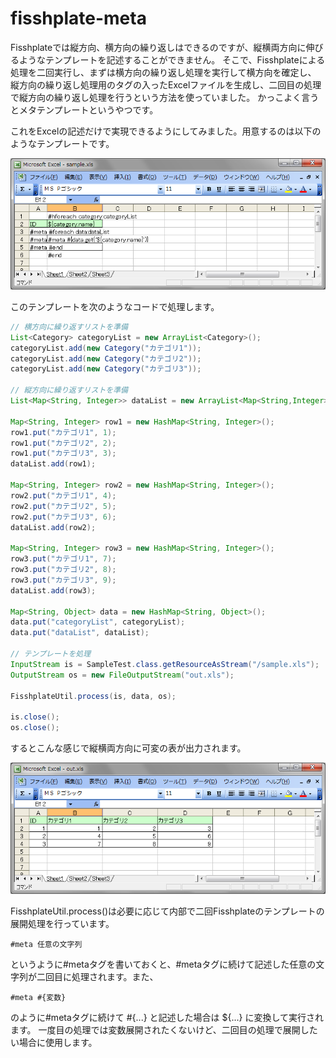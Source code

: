 fisshplate-meta
===============

Fisshplateでは縦方向、横方向の繰り返しはできるのですが、縦横両方向に伸びるようなテンプレートを記述することができません。
そこで、Fisshplateによる処理を二回実行し、まずは横方向の繰り返し処理を実行して横方向を確定し、
縦方向の繰り返し処理用のタグの入ったExcelファイルを生成し、二回目の処理で縦方向の繰り返し処理を行うという方法を使っていました。
かっこよく言うとメタテンプレートというやつです。

これをExcelの記述だけで実現できるようにしてみました。用意するのは以下のようなテンプレートです。

![テンプレート](https://github.com/takezoe/fisshplate-meta/blob/master/images/template.png?raw=true)

このテンプレートを次のようなコードで処理します。

```java
// 横方向に繰り返すリストを準備
List<Category> categoryList = new ArrayList<Category>();
categoryList.add(new Category("カテゴリ1"));
categoryList.add(new Category("カテゴリ2"));
categoryList.add(new Category("カテゴリ3"));

// 縦方向に繰り返すリストを準備
List<Map<String, Integer>> dataList = new ArrayList<Map<String,Integer>>();

Map<String, Integer> row1 = new HashMap<String, Integer>();
row1.put("カテゴリ1", 1);
row1.put("カテゴリ2", 2);
row1.put("カテゴリ3", 3);
dataList.add(row1);

Map<String, Integer> row2 = new HashMap<String, Integer>();
row2.put("カテゴリ1", 4);
row2.put("カテゴリ2", 5);
row2.put("カテゴリ3", 6);
dataList.add(row2);

Map<String, Integer> row3 = new HashMap<String, Integer>();
row3.put("カテゴリ1", 7);
row3.put("カテゴリ2", 8);
row3.put("カテゴリ3", 9);
dataList.add(row3);

Map<String, Object> data = new HashMap<String, Object>();
data.put("categoryList", categoryList);
data.put("dataList", dataList);

// テンプレートを処理
InputStream is = SampleTest.class.getResourceAsStream("/sample.xls");
OutputStream os = new FileOutputStream("out.xls");

FisshplateUtil.process(is, data, os);

is.close();
os.close();
```

するとこんな感じで縦横両方向に可変の表が出力されます。

![テンプレート](https://github.com/takezoe/fisshplate-meta/blob/master/images/result.png?raw=true)

FisshplateUtil.process()は必要に応じて内部で二回Fisshplateのテンプレートの展開処理を行っています。

```
#meta 任意の文字列
```

というように#metaタグを書いておくと、#metaタグに続けて記述した任意の文字列が二回目に処理されます。また、

```
#meta #{変数}
```

のように#metaタグに続けて #{...} と記述した場合は ${...} に変換して実行されます。
一度目の処理では変数展開されたくないけど、二回目の処理で展開したい場合に使用します。